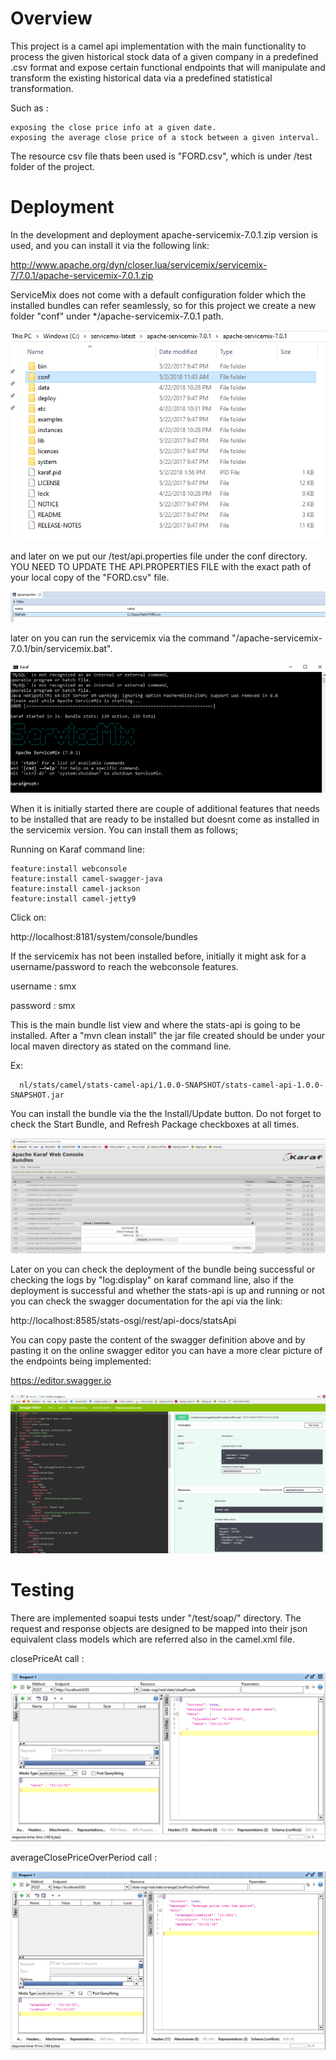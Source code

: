 # Overview

This project is a camel api implementation with the main functionality to process the given historical stock data of a given company in a predefined .csv format and expose certain functional endpoints that will manipulate and transform the existing historical data via a predefined statistical transformation. 

Such as : 
    
    exposing the close price info at a given date.
    exposing the average close price of a stock between a given interval.  


The resource csv file thats been used is "FORD.csv", which is under /test folder of the project. 



# Deployment

In the development and deployment apache-servicemix-7.0.1.zip version is used, and you can install it via the following link:

http://www.apache.org/dyn/closer.lua/servicemix/servicemix-7/7.0.1/apache-servicemix-7.0.1.zip

ServiceMix does not come with a default configuration folder which the installed bundles can refer seamlessly, so for this project we create a new folder "conf" under */apache-servicemix-7.0.1 path.  


![alt text](test/img/servicemix-conf.png)

and later on we put our /test/api.properties file under the conf directory. YOU NEED TO UPDATE THE API.PROPERTIES FILE with the exact path of your local copy of the "FORD.csv" file.


![alt text](test/img/properties.png)




later on you can run the servicemix via the command "/apache-servicemix-7.0.1/bin/servicemix.bat". 

![alt text](test/img/servicemix-startup.png)

When it is initially started there are couple of additional features that needs to be installed that are ready to be installed but doesnt come as installed in the servicemix version. You can install them as follows;


Running on Karaf command line:

    feature:install webconsole
    feature:install camel-swagger-java
    feature:install camel-jackson
    feature:install camel-jetty9


Click on:
      
http://localhost:8181/system/console/bundles

If the servicemix has not been installed before, initially it might ask for a username/password to reach the webconsole features.


username : smx
     
           
password : smx

       
This is the main bundle list view and where the stats-api is going to be installed. After a "mvn clean install" the jar file created should be under your local maven directory as stated on the command line. 

Ex: 
      
      nl/stats/camel/stats-camel-api/1.0.0-SNAPSHOT/stats-camel-api-1.0.0-SNAPSHOT.jar

      
You can install the bundle via the the Install/Update button. Do not forget to check the Start Bundle, and Refresh Package checkboxes at all times.

![alt text](test/img/bundle-install.png)


Later on you can check the deployment of the bundle being successful or checking the logs by "log:display" on karaf command line, also if the deployment is successful and whether the stats-api is up and running or not you can check the swagger documentation for the api via the link:

http://localhost:8585/stats-osgi/rest/api-docs/statsApi

You can copy paste the content of the swagger definition above and by pasting it on the online swagger editor you can have a more clear picture of the endpoints being implemented:

https://editor.swagger.io
      
![alt text](test/img/swagger-stats-def.png)
      
      
      
      
# Testing

There are implemented soapui tests under "/test/soap/" directory. The request and response objects are designed to be mapped into their json equivalent class models which are referred also in the camel.xml file.


closePriceAt call :
      
     
![alt text](test/img/closePriceAt.png)
      
       
      
averageClosePriceOverPeriod call :

![alt text](test/img/averageClosePriceOverPeriod.png)
      
      